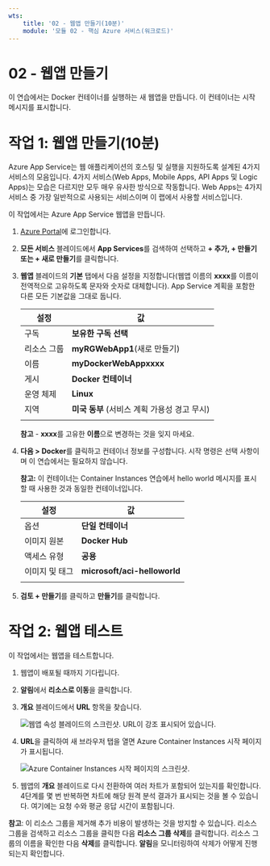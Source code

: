 ```yaml
---
wts:
    title: '02 - 웹앱 만들기(10분)'
    module: '모듈 02 - 핵심 Azure 서비스(워크로드)'
---
```

# 02 - 웹앱 만들기

이 연습에서는 Docker 컨테이너를 실행하는 새 웹앱을 만듭니다. 이 컨테이너는 시작 메시지를 표시합니다. 

# 작업 1: 웹앱 만들기(10분)

Azure App Service는 웹 애플리케이션의 호스팅 및 실행을 지원하도록 설계된 4가지 서비스의 모음입니다. 4가지 서비스(Web Apps, Mobile Apps, API Apps 및 Logic Apps)는 모습은 다르지만 모두 매우 유사한 방식으로 작동합니다. Web Apps는 4가지 서비스 중 가장 일반적으로 사용되는 서비스이며 이 랩에서 사용할 서비스입니다.

이 작업에서는 Azure App Service 웹앱을 만듭니다. 

1. [Azure Portal](http://portal.azure.com/)에 로그인합니다. 

2. **모든 서비스** 블레이드에서 **App Services**를 검색하여 선택하고 **+ 추가, + 만들기 또는 + 새로 만들기**를 클릭합니다.

3. **웹앱** 블레이드의 **기본** 탭에서 다음 설정을 지정합니다(웹앱 이름의 **xxxx**를 이름이 전역적으로 고유하도록 문자와 숫자로 대체합니다). App Service 계획을 포함한 다른 모든 기본값을 그대로 둡니다. 

    | 설정 | 값 |
    | -- | -- |
    | 구독 | **보유한 구독 선택** |
    | 리소스 그룹 | **myRGWebApp1**(새로 만들기) |
    | 이름 | **myDockerWebAppxxxx** |
    | 게시 | **Docker 컨테이너** |
    | 운영 체제 | **Linux** |
    | 지역 | **미국 동부** (서비스 계획 가용성 경고 무시) |
    | | |	
    
    **참고** - **xxxx**를 고유한 **이름**으로 변경하는 것을 잊지 마세요.

4. **다음 > Docker**를 클릭하고 컨테이너 정보를 구성합니다. 시작 명령은 선택 사항이며 이 연습에서는 필요하지 않습니다. 

    **참고:** 이 컨테이너는 Container Instances 연습에서 hello world 메시지를 표시할 때 사용한 것과 동일한 컨테이너입니다. 

    | 설정 | 값 |
    | -- | -- |
    | 옵션 | **단일 컨테이너** |
    | 이미지 원본 | **Docker Hub** |
    | 액세스 유형 | **공용** |
    | 이미지 및 태그 | **microsoft/aci-helloworld** |
    | | |	


5. **검토 + 만들기**를 클릭하고 **만들기**를 클릭합니다. 

# 작업 2: 웹앱 테스트

이 작업에서는 웹앱을 테스트합니다.

1. 웹앱이 배포될 때까지 기다립니다.

2. **알림**에서 **리소스로 이동**을 클릭합니다. 

3. **개요** 블레이드에서 **URL** 항목을 찾습니다. 

    ![웹앱 속성 블레이드의 스크린샷. URL이 강조 표시되어 있습니다.](../images/0801.png)

4. **URL**을 클릭하여 새 브라우저 탭을 열면 Azure Container Instances 시작 페이지가 표시됩니다.

    ![Azure Container Instances 시작 페이지의 스크린샷.](../images/0802.png)

5. 웹앱의 **개요** 블레이드로 다시 전환하여 여러 차트가 포함되어 있는지를 확인합니다. 4단계를 몇 번 반복하면 차트에 해당 원격 분석 결과가 표시되는 것을 볼 수 있습니다. 여기에는 요청 수와 평균 응답 시간이 포함됩니다. 

**참고**: 이 리소스 그룹을 제거해 추가 비용이 발생하는 것을 방지할 수 있습니다. 리소스 그룹을 검색하고 리소스 그룹을 클릭한 다음 **리소스 그룹 삭제**를 클릭합니다. 리소스 그룹의 이름을 확인한 다음 **삭제**를 클릭합니다. **알림**을 모니터링하여 삭제가 어떻게 진행되는지 확인합니다.

